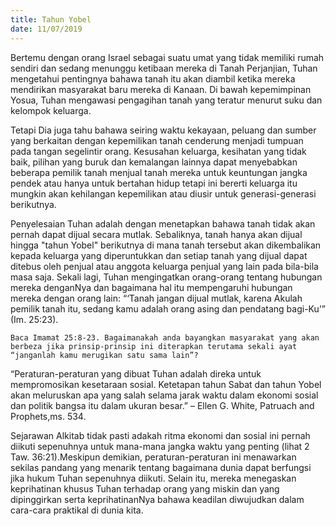 ```yaml
---
title: Tahun Yobel
date: 11/07/2019
---
```


Bertemu dengan orang Israel sebagai suatu umat yang tidak memiliki rumah sendiri dan sedang menunggu ketibaan mereka di Tanah Perjanjian, Tuhan mengetahui pentingnya bahawa tanah itu akan diambil ketika mereka mendirikan masyarakat baru mereka di Kanaan. Di bawah kepemimpinan Yosua, Tuhan mengawasi pengagihan tanah yang teratur menurut suku dan kelompok keluarga.

Tetapi Dia juga tahu bahawa seiring waktu kekayaan, peluang dan sumber yang berkaitan dengan kepemilikan tanah cenderung menjadi tumpuan pada tangan segelintir orang. Kesusahan keluarga, kesihatan yang tidak baik, pilihan yang buruk dan kemalangan lainnya dapat menyebabkan beberapa pemilik tanah menjual tanah mereka untuk keuntungan jangka pendek atau hanya untuk bertahan hidup tetapi ini bererti keluarga itu mungkin akan kehilangan kepemilikan atau diusir untuk generasi-generasi berikutnya.

Penyelesaian Tuhan adalah dengan menetapkan bahawa tanah tidak akan pernah dapat dijual secara mutlak. Sebaliknya, tanah hanya akan dijual hingga "tahun Yobel" berikutnya di mana tanah tersebut akan dikembalikan kepada keluarga yang diperuntukkan dan setiap tanah yang dijual dapat ditebus oleh penjual atau anggota keluarga penjual yang lain pada bila-bila masa saja. Sekali lagi, Tuhan mengingatkan orang-orang tentang hubungan mereka denganNya dan bagaimana hal itu mempengaruhi hubungan mereka dengan orang lain: “‘Tanah jangan dijual mutlak, karena Akulah pemilik tanah itu, sedang kamu adalah orang asing dan pendatang bagi-Ku’” (Im. 25:23).

`Baca Imamat 25:8-23. Bagaimanakah anda bayangkan masyarakat yang akan berbeza jika prinsip-prinsip ini diterapkan terutama sekali ayat “janganlah kamu merugikan satu sama lain”?`

“Peraturan-peraturan yang dibuat Tuhan adalah direka untuk mempromosikan kesetaraan sosial. Ketetapan tahun Sabat dan tahun Yobel akan meluruskan apa yang salah selama jarak waktu dalam ekonomi sosial dan politik bangsa itu dalam ukuran besar.” – Ellen G. White, Patruach and Prophets,ms. 534.

Sejarawan Alkitab tidak pasti adakah ritma ekonomi dan sosial ini pernah diikuti sepenuhnya untuk mana-mana jangka waktu yang penting (lihat 2 Taw. 36:21).Meskipun demikian, peraturan-peraturan ini menawarkan sekilas pandang yang menarik tentang bagaimana dunia dapat berfungsi jika hukum Tuhan sepenuhnya diikuti. Selain itu, mereka menegaskan keprihatinan khusus Tuhan terhadap orang yang miskin dan yang dipinggirkan serta keprihatinanNya bahawa keadilan diwujudkan dalam cara-cara praktikal di dunia kita.